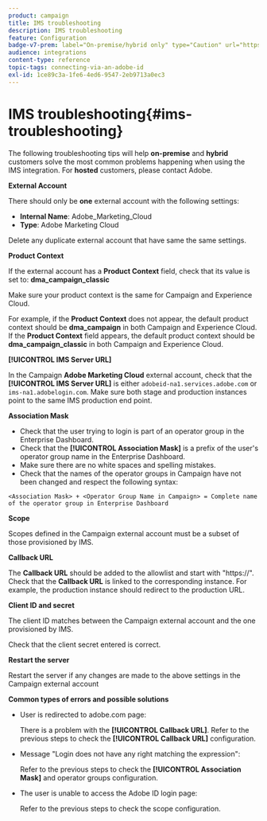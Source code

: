 ```yaml
---
product: campaign
title: IMS troubleshooting
description: IMS troubleshooting
feature: Configuration
badge-v7-prem: label="On-premise/hybrid only" type="Caution" url="https://experienceleague.adobe.com/docs/campaign-classic/using/installing-campaign-classic/architecture-and-hosting-models/hosting-models-lp/hosting-models.html" tooltip="Applies to on-premise and hybrid deployments only"
audience: integrations
content-type: reference
topic-tags: connecting-via-an-adobe-id
exl-id: 1ce89c3a-1fe6-4ed6-9547-2eb9713a0ec3
---
```

# IMS troubleshooting{#ims-troubleshooting}


The following troubleshooting tips will help **on-premise** and **hybrid** customers solve the most common problems happening when using the IMS integration. For **hosted** customers, please contact Adobe.

**External Account**

There should only be **one** external account with the following settings:

* **Internal Name**: Adobe_Marketing_Cloud
* **Type**: Adobe Marketing Cloud

Delete any duplicate external account that have same the same settings.

**Product Context**

If the external account has a **Product Context** field, check that its value is set to: **dma_campaign_classic**

Make sure your product context is the same for Campaign and Experience Cloud.

For example, if the **Product Context** does not appear, the default product context should be **dma_campaign** in both Campaign and Experience Cloud. If the **Product Context** field appears, the default product context should be **dma_campaign_classic** in both Campaign and Experience Cloud.

**[!UICONTROL IMS Server URL]**

In the Campaign **Adobe Marketing Cloud** external account, check that the **[!UICONTROL IMS Server URL]** is either `adobeid-na1.services.adobe.com` or `ims-na1.adobelogin.com`. Make sure both stage and production instances point to the same IMS production end point.

**Association Mask**

* Check that the user trying to login is part of an operator group in the Enterprise Dashboard.
* Check that the **[!UICONTROL Association Mask]** is a prefix of the user's operator group name in the Enterprise Dashboard.
* Make sure there are no white spaces and spelling mistakes. 
* Check that the names of the operator groups in Campaign have not been changed and respect the following syntax:

```
<Association Mask> + <Operator Group Name in Campaign> = Complete name of the operator group in Enterprise Dashboard
```

**Scope**

Scopes defined in the Campaign external account must be a subset of those provisioned by IMS.

**Callback URL**

The **Callback URL** should be added to the allowlist and start with "https://". Check that the **Callback URL** is linked to the corresponding instance. For example, the production instance should redirect to the production URL.

**Client ID and secret**

The client ID matches between the Campaign external account and the one provisioned by IMS.

Check that the client secret entered is correct.

**Restart the server**

Restart the server if any changes are made to the above settings in the Campaign external account

**Common types of errors and possible solutions**

* User is redirected to adobe.com page:

  There is a problem with the **[!UICONTROL Callback URL]**. Refer to the previous steps to check the **[!UICONTROL Callback URL]** configuration.

* Message "Login does not have any right matching the expression":

  Refer to the previous steps to check the **[!UICONTROL Association Mask]** and operator groups configuration.

* The user is unable to access the Adobe ID login page:

  Refer to the previous steps to check the scope configuration.
